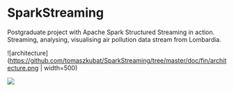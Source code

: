 # SparkStreaming
Postgraduate project with Apache Spark Structured Streaming in action. Streaming, analysing, visualising air pollution data stream from Lombardia.



![architecture](https://github.com/tomaszkubat/SparkStreaming/tree/master/doc/fin/architecture.png | width=500)


<img src="https://github.com/tomaszkubat/SparkStreaming/tree/master/doc/fin/architecture.png" data-canonical-src="https://github.com/tomaszkubat/SparkStreaming/tree/master/doc/fin/architecture.png" />
